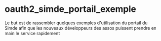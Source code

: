 # oauth2_simde_portail_exemple
Le but est de rassembler quelques exemples d'utilisation du portail du Simde afin que les nouveaux développeurs des assos puissent prendre en main le service rapidement
